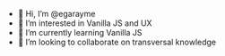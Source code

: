 - 👋 Hi, I’m @egarayme
- 👀 I’m interested in Vanilla JS and UX
- 🌱 I’m currently learning Vanilla JS
- 💞️ I’m looking to collaborate on transversal knowledge

<!---
egarayme/egarayme is a ✨ special ✨ repository because its `README.md` (this file) appears on your GitHub profile.
You can click the Preview link to take a look at your changes.
--->
